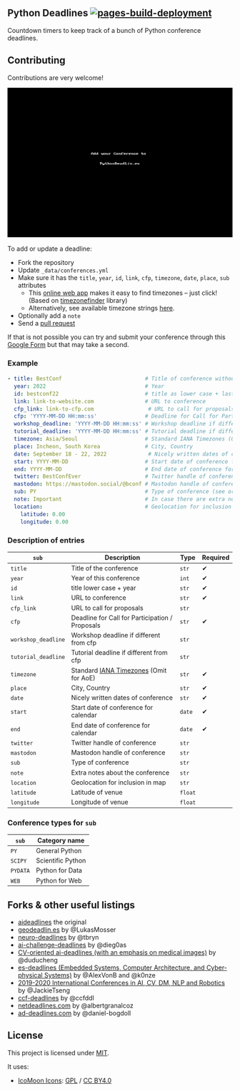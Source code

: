## Python Deadlines [![pages-build-deployment](https://github.com/JesperDramsch/python-deadlines/actions/workflows/pages/pages-build-deployment/badge.svg?branch=gh-pages)](https://github.com/JesperDramsch/python-deadlines/actions/workflows/pages/pages-build-deployment)

Countdown timers to keep track of a bunch of Python conference deadlines.

## Contributing

Contributions are very welcome!

![GIF of adding a conference to pythondeadlin.es](static/img/pythondeadlines-edit.gif)

To add or update a deadline:
- Fork the repository
- Update `_data/conferences.yml`
- Make sure it has the `title`, `year`, `id`, `link`, `cfp`, `timezone`, `date`, `place`, `sub` attributes
    + This [online web app](https://timezonefinder.michelfe.it/) makes it easy to find timezones – just click! 
      (Based on [timezonefinder](https://github.com/jannikmi/timezonefinder) library)
    + Alternatively, see available timezone strings [here](https://momentjs.com/timezone/).
- Optionally add a `note`
- Send a [pull request](_data/conferences.yml)

If that is not possible you can try and submit your conference through this [Google Form](https://forms.gle/UUqiprHjRfvGp6Fs6) but that may take a second.

### Example

```yaml
- title: BestConf                          # Title of conference without year
  year: 2022                               # Year
  id: bestconf22                           # title as lower case + last two digits of year
  link: link-to-website.com                # URL to conference
  cfp_link: link-to-cfp.com                 # URL to call for proposals (Optional)
  cfp: 'YYYY-MM-DD HH:mm:ss'               # Deadline for Call for Participation / Proposals
  workshop_deadline: 'YYYY-MM-DD HH:mm:ss' # Workshop deadline if different from cfp (Optional)
  tutorial_deadline: 'YYYY-MM-DD HH:mm:ss' # Tutorial deadline if different from cfp (Optional)
  timezone: Asia/Seoul                     # Standard IANA Timezones (Omit for AoE)
  place: Incheon, South Korea              # City, Country
  date: September 18 - 22, 2022             # Nicely written dates of conference
  start: YYYY-MM-DD                        # Start date of conference for calendar
  end: YYYY-MM-DD                          # End date of conference for calendar
  twitter: BestConfEver                    # Twitter handle of conference (Optional)
  mastodon: https://mastodon.social/@bconf # Mastodon handle of conference (Optional)
  sub: PY                                  # Type of conference (see or add _data/types.yml)
  note: Important                          # In case there are extra notes about the conference (Optional)
  location:                                # Geolocation for inclusion in map
    latitude: 0.00
    longitude: 0.00
```

### Description of entries

| `sub`       | Description                                        | Type    | Required |
| ----------- | ------------------------------------------------- | ------- | -------- |
| `title`     | Title of the conference                           | `str`   | ✔       |
| `year`      | Year of this conference                           | `int`   | ✔       |
| `id`        | title lower case + year                           | `str`   | ✔       |
| `link`      | URL to conference                                 | `str`   | ✔       |
| `cfp_link`  | URL to call for proposals                         | `str`   |          |
| `cfp`       | Deadline for Call for Participation / Proposals   | `str`   | ✔       |
| `workshop_deadline` | Workshop deadline if different from cfp   | `str`   |          |
| `tutorial_deadline` | Tutorial deadline if different from cfp   | `str`   |          |
| `timezone`  | Standard [IANA Timezones](https://timezonefinder.michelfe.it/) (Omit for AoE)            | `str`   | ✔       |
| `place`     | City, Country                                     | `str`   | ✔       |
| `date`      | Nicely written dates of conference                | `str`   | ✔       |
| `start`     | Start date of conference for calendar             | `date`  | ✔       |
| `end`       | End date of conference for calendar               | `date`  | ✔       |
| `twitter`   | Twitter handle of conference                      | `str`   |          |
| `mastodon`  | Mastodon handle of conference                     | `str`   |          |
| `sub`       | Type of conference                                | `str`   |          |
| `note`      | Extra notes about the conference                  | `str`   |          |
| `location`  | Geolocation for inclusion in map                  | `str`   |          |
| `latitude`  | Latitude of venue                                 | `float` |          |
| `longitude` | Longitude of venue                                | `float` |          |


### Conference types for `sub`

| `sub`    | Category name     |
| -------- | ----------------- |
| `PY`     | General Python    |
| `SCIPY`  | Scientific Python |                                              |
| `PYDATA` | Python for Data   |
| `WEB`    | Python for Web    |


## Forks & other useful listings

- [aideadlines][2] the original
- [geodeadlin.es][3] by @LukasMosser
- [neuro-deadlines][4] by @tbryn
- [ai-challenge-deadlines][5] by @dieg0as
- [CV-oriented ai-deadlines (with an emphasis on medical images)][8] by @duducheng
- [es-deadlines (Embedded Systems, Computer Architecture, and Cyber-physical Systems)][9] by @AlexVonB and @k0nze
- [2019-2020 International Conferences in AI, CV, DM, NLP and Robotics][10] by @JackieTseng
- [ccf-deadlines][11] by @ccfddl
- [netdeadlines.com][12] by @albertgranalcoz
- [ad-deadlines.com][13] by @daniel-bogdoll

## License

This project is licensed under [MIT][1].

It uses:

- [IcoMoon Icons](https://icomoon.io/#icons-icomoon): [GPL](http://www.gnu.org/licenses/gpl.html) / [CC BY4.0](http://creativecommons.org/licenses/by/4.0/)

[1]: https://abhshkdz.mit-license.org/
[2]: http://aideadlin.es/
[3]: https://github.com/LukasMosser/geo-deadlines
[4]: https://github.com/tbryn/neuro-deadlines
[5]: https://github.com/dieg0as/ai-challenge-deadlines
[6]: http://www.conferenceranks.com/#
[8]: https://m3dv.github.io/ai-deadlines/
[9]: https://ekut-es.github.io/es-deadlines/
[10]: https://jackietseng.github.io/conference_call_for_paper/conferences.html
[11]: https://ccfddl.github.io/
[12]: https://netdeadlines.com/
[13]: https://ad-deadlines.com/
